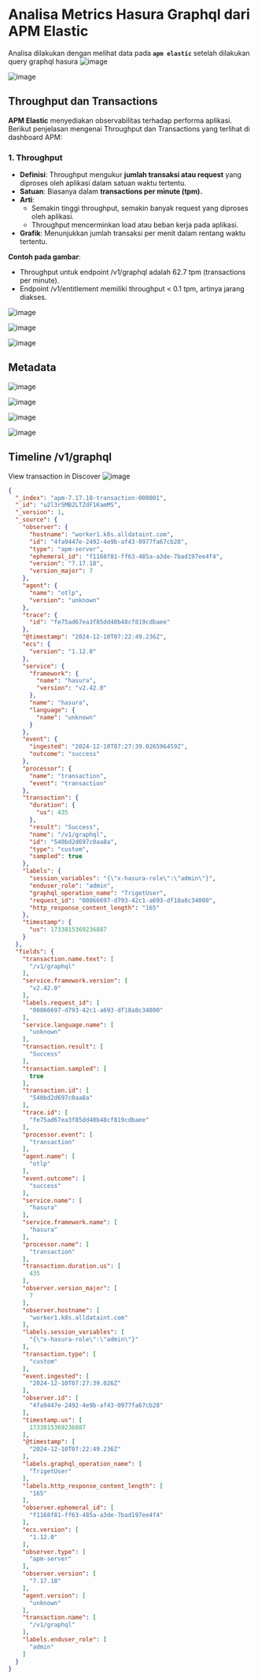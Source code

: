 # Analisa Metrics Hasura Graphql dari APM Elastic
Analisa dilakukan dengan melihat data pada **`apm elastic`** setelah dilakukan query graphql hasura
![image](https://github.com/user-attachments/assets/ca1ca11c-8e15-43fe-996d-f3fce42fa933)
  
![image](https://github.com/user-attachments/assets/4e2bb3ed-c9fe-4823-ae30-8f4ab0f008c4)

## Throughput dan Transactions
**APM Elastic** menyediakan observabilitas terhadap performa aplikasi. Berikut penjelasan mengenai Throughput dan Transactions yang terlihat di dashboard APM:

### 1. **Throughput**
  - **Definisi**: Throughput mengukur **jumlah transaksi atau request** yang diproses oleh aplikasi dalam satuan waktu tertentu.
  - **Satuan**: Biasanya dalam **transactions per minute (tpm).**
  - **Arti**: 
      - Semakin tinggi throughput, semakin banyak request yang diproses oleh aplikasi.
      - Throughput mencerminkan load atau beban kerja pada aplikasi.
  - **Grafik**: Menunjukkan jumlah transaksi per menit dalam rentang waktu tertentu.

**Contoh pada gambar**:
  - Throughput untuk endpoint /v1/graphql adalah 62.7 tpm (transactions per minute).
  - Endpoint /v1/entitlement memiliki throughput < 0.1 tpm, artinya jarang diakses.

![image](https://github.com/user-attachments/assets/32515e0f-2f7e-4537-ada8-7152a30d44a8)

![image](https://github.com/user-attachments/assets/ee69c138-7858-4c39-99b9-5f67de8626ed)

![image](https://github.com/user-attachments/assets/0d6610b8-5783-47c8-9eec-30848e2ca835)

## Metadata

![image](https://github.com/user-attachments/assets/42514182-12fd-41f4-a1dc-22580c99fd8b)

![image](https://github.com/user-attachments/assets/cf160cd0-f7e5-4f12-886b-b0c2709c1e55)

![image](https://github.com/user-attachments/assets/a4d31bf1-d42f-45b2-a19b-71f72b8841ad)

![image](https://github.com/user-attachments/assets/36ff3925-025c-429d-8ca4-3e3eb988d88e)

## Timeline **/v1/graphql**


View transaction in Discover
![image](https://github.com/user-attachments/assets/994bfb48-67ed-40f6-8af9-170f9071b825)

```json
{
  "_index": "apm-7.17.18-transaction-000001",
  "_id": "u2l3r5MB2LTZdF1KamMS",
  "_version": 1,
  "_source": {
    "observer": {
      "hostname": "worker1.k8s.alldataint.com",
      "id": "4fa9447e-2492-4e9b-af43-0977fa67cb28",
      "type": "apm-server",
      "ephemeral_id": "f1168f81-ff63-485a-a3de-7bad197ee4f4",
      "version": "7.17.18",
      "version_major": 7
    },
    "agent": {
      "name": "otlp",
      "version": "unknown"
    },
    "trace": {
      "id": "fe75ad67ea3f85dd40b48cf819cdbaee"
    },
    "@timestamp": "2024-12-10T07:22:49.236Z",
    "ecs": {
      "version": "1.12.0"
    },
    "service": {
      "framework": {
        "name": "hasura",
        "version": "v2.42.0"
      },
      "name": "hasura",
      "language": {
        "name": "unknown"
      }
    },
    "event": {
      "ingested": "2024-12-10T07:27:39.026596459Z",
      "outcome": "success"
    },
    "processor": {
      "name": "transaction",
      "event": "transaction"
    },
    "transaction": {
      "duration": {
        "us": 435
      },
      "result": "Success",
      "name": "/v1/graphql",
      "id": "540bd2d697c0aa8a",
      "type": "custom",
      "sampled": true
    },
    "labels": {
      "session_variables": "{\"x-hasura-role\":\"admin\"}",
      "enduser_role": "admin",
      "graphql_operation_name": "TrigetUser",
      "request_id": "00866697-d793-42c1-a693-df18a8c34000",
      "http_response_content_length": "165"
    },
    "timestamp": {
      "us": 1733815369236887
    }
  },
  "fields": {
    "transaction.name.text": [
      "/v1/graphql"
    ],
    "service.framework.version": [
      "v2.42.0"
    ],
    "labels.request_id": [
      "00866697-d793-42c1-a693-df18a8c34000"
    ],
    "service.language.name": [
      "unknown"
    ],
    "transaction.result": [
      "Success"
    ],
    "transaction.sampled": [
      true
    ],
    "transaction.id": [
      "540bd2d697c0aa8a"
    ],
    "trace.id": [
      "fe75ad67ea3f85dd40b48cf819cdbaee"
    ],
    "processor.event": [
      "transaction"
    ],
    "agent.name": [
      "otlp"
    ],
    "event.outcome": [
      "success"
    ],
    "service.name": [
      "hasura"
    ],
    "service.framework.name": [
      "hasura"
    ],
    "processor.name": [
      "transaction"
    ],
    "transaction.duration.us": [
      435
    ],
    "observer.version_major": [
      7
    ],
    "observer.hostname": [
      "worker1.k8s.alldataint.com"
    ],
    "labels.session_variables": [
      "{\"x-hasura-role\":\"admin\"}"
    ],
    "transaction.type": [
      "custom"
    ],
    "event.ingested": [
      "2024-12-10T07:27:39.026Z"
    ],
    "observer.id": [
      "4fa9447e-2492-4e9b-af43-0977fa67cb28"
    ],
    "timestamp.us": [
      1733815369236887
    ],
    "@timestamp": [
      "2024-12-10T07:22:49.236Z"
    ],
    "labels.graphql_operation_name": [
      "TrigetUser"
    ],
    "labels.http_response_content_length": [
      "165"
    ],
    "observer.ephemeral_id": [
      "f1168f81-ff63-485a-a3de-7bad197ee4f4"
    ],
    "ecs.version": [
      "1.12.0"
    ],
    "observer.type": [
      "apm-server"
    ],
    "observer.version": [
      "7.17.18"
    ],
    "agent.version": [
      "unknown"
    ],
    "transaction.name": [
      "/v1/graphql"
    ],
    "labels.enduser_role": [
      "admin"
    ]
  }
}
```
